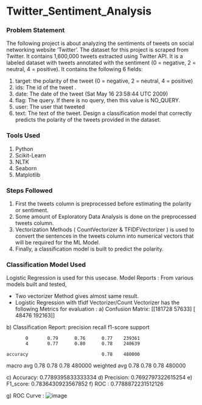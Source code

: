 # Twitter_Sentiment_Analysis

### Problem Statement

The following project is about analyzing the sentiments of tweets on social networking website
‘Twitter’. The dataset for this project is scraped from Twitter. It contains 1,600,000 tweets
extracted using Twitter API. It is a labeled dataset with tweets annotated with the sentiment (0 =
negative, 2 = neutral, 4 = positive).
It contains the following 6 fields:

1. target: the polarity of the tweet (0 = negative, 2 = neutral, 4 = positive)
2. ids: The id of the tweet .
3. date: The date of the tweet (Sat May 16 23:58:44 UTC 2009)
4. flag: The query. If there is no query, then this value is NO_QUERY.
5. user: The user that tweeted
6. text: The text of the tweet.
   Design a classification model that correctly predicts the polarity of the tweets provided in the
   dataset.

### Tools Used

1. Python
2. Scikit-Learn
3. NLTK
4. Seaborn
5. Matplotlib

### Steps Followed

1. First the tweets column is preprocessed before estimating the polarity or sentiment.
2. Some amount of Exploratory Data Analysis is done on the preprocessed tweets column.
3. Vectorization Methods ( CountVectorizer & TFIDFVectorizer ) is used to convert the sentences in the tweets column into numerical vectors that will be required for the ML Model.
4. Finally, a classification model is built to predict the polarity.

### Classification Model Used
Logistic Regression is used for this usecase.
Model Reports :
From various models built and tested, 
* Two vectorizer Method gives almost same result.
* Logistic Regression with tfidf Vectorizer/Count Vectorizer has  the following Metrics for evaluation :
   a) Confusion Matrix:
[[181728  57633]
 [ 48476 192163]]

b) Classification Report:
              precision    recall  f1-score   support

           0       0.79      0.76      0.77    239361
           4       0.77      0.80      0.78    240639

    accuracy                           0.78    480000
   macro avg       0.78      0.78      0.78    480000
weighted avg       0.78      0.78      0.78    480000


c) Accuracy: 0.7789395833333334
d) Precision: 0.7692797322615254
e) F1_score: 0.7836430923567852
f) ROC :  0.7788872231512126

g) ROC Curve :
![image](https://github.com/AasthaMuk/Module-21_DS-Projects/assets/53363503/dd065523-ad9e-4e24-989f-1e174558934f)


